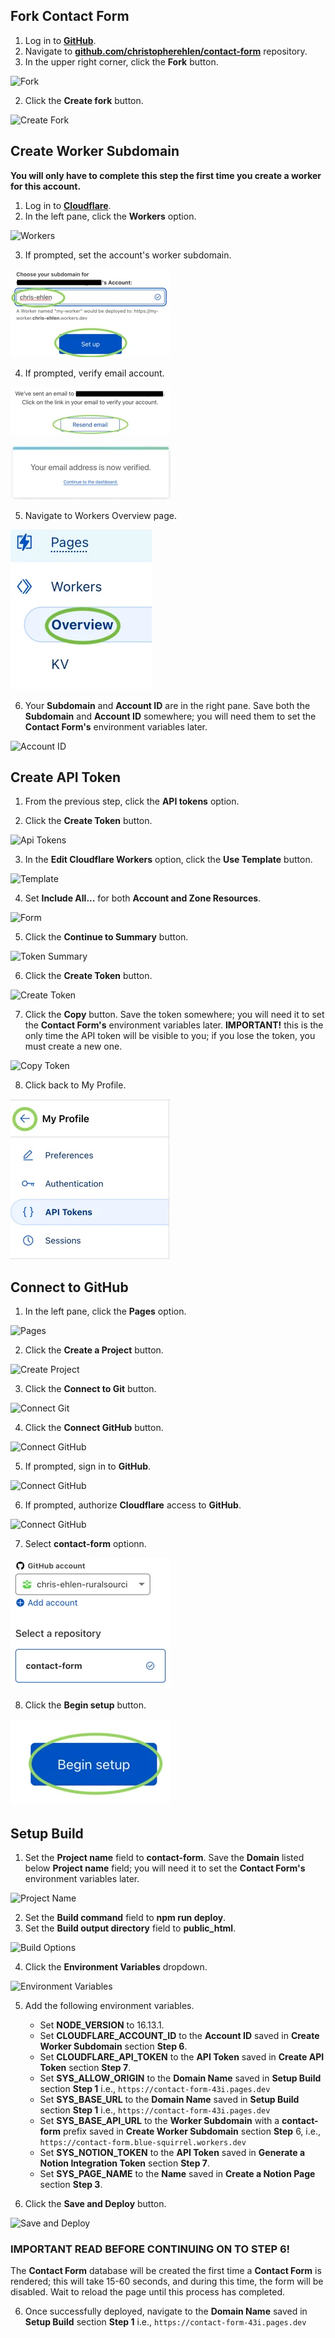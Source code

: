 ## Fork Contact Form

1. Log in to <a href="https://www.github.com/" target="_blank">**GitHub**</a>.
2. Navigate to <a href="https://github.com/christopherehlen/contact-form" target="_blank">**github.com/christopherehlen/contact-form**</a> repository.
2. In the upper right corner, click the **Fork** button.

![Fork](./images/9e0e3fd4-4ceb-4088-b492-72ff5ca25a00.webp "Fork")

2. Click the **Create fork** button.

![Create Fork](./images/1d9e7ae9-83ef-4ef1-51e6-2ebed8475500.webp "Create Fork")

## Create Worker Subdomain

**You will only have to complete this step the first time you create a worker for this account.**

1. Log in to <a href="https://www.cloudflare.com/" target="_blank">**Cloudflare**</a>.
2. In the left pane, click the **Workers** option.

![Workers](./images/dab11411-b760-4505-251f-b31cf530ba00.webp "Workers")

3. If prompted, set the account's worker subdomain.

![New Subdomain](./images/017f79cd-3b23-45c3-ec46-48621a571e00.webp "New Subdomain")

4. If prompted, verify email account.

![Verify Email](./images/2f230bbc-3559-40cc-e4dc-125bbe18f400.webp "Verify Email")

![Verified](./images/7636ce3b-6d41-459f-cc87-a18ddc335f00.webp "Verified")

5. Navigate to Workers Overview page.

![Workers Overview](./images/1965d0da-f248-48ff-641a-69af58b15c00.webp "Workers Overview")

6. Your **Subdomain** and **Account ID** are in the right pane. Save both the **Subdomain** and **Account ID** somewhere; you will need them to set the **Contact Form's** environment variables later.

![Account ID](./images/a4691f04-dbe7-4380-2a0b-6414b656c400.webp "Account ID")


## Create API Token

1. From the previous step, click the **API tokens** option.

2. Click the **Create Token** button.

![Api Tokens](./images/9a1b96cf-5f13-4e81-4f09-41514685a300.webp "Api Tokens")

3. In the **Edit Cloudflare Workers** option, click the **Use Template** button.

![Template](./images/ea40debf-c2b0-4a81-27b3-f461a8526d00.webp "Template")

4. Set **Include All...** for both **Account and Zone Resources**.

![Form](./images/e7a3f405-3649-48ba-18dd-959ae994d900.webp "Form")

5. Click the **Continue to Summary** button.

![Token Summary](./images/6c73b135-6dd4-495e-18bd-2e70266fb600.webp "Token Summary")

6. Click the **Create Token** button.

![Create Token](./images/8b95aeb8-281b-4a74-5fe6-af8a93023200.webp "Create Token")

7. Click the **Copy** button. Save the token somewhere; you will need it to set the **Contact Form's** environment variables later. **IMPORTANT!** this is the only time the API token will be visible to you; if you lose the token, you must create a new one.

![Copy Token](./images/813d6f95-7ac9-4fcf-337e-33048efc3400.webp "Copy Token")

8. Click back to My Profile.

![My Profile](./images/1bf60bfd-0ae9-4fee-b1d4-ad364b539c00.webp "Verified")

## Connect to GitHub

1. In the left pane, click the **Pages** option.

![Pages](./images/723a9b18-fb4f-47ba-38c0-fec16397de00.webp "Pages")

2. Click the **Create a Project** button.

![Create Project](./images/810d383f-b055-461e-48a4-ef60d57df300.webp "Create Project")

3. Click the **Connect to Git** button.

![Connect Git](./images/d71f51da-4b8a-4665-030a-d75057582000.webp "Connect Git")

4. Click the **Connect GitHub** button.

![Connect GitHub](./images/2adfbd05-0071-4a5d-168f-3cddf1233d00.webp "Connect GitHub")

5. If prompted, sign in to **GitHub**.

![Connect GitHub](./images/d64cc3c4-593f-4976-9097-7bdd02b55e00.webp "Connect GitHub")

6. If prompted, authorize **Cloudflare** access to **GitHub**.

![Connect GitHub](./images/fb710868-3e16-4a5b-06a9-ba1622c8de00.webp "Connect GitHub")

7. Select **contact-form** optionn.

![Select Contact Form](./images/63664928-d621-4adc-32ec-791043629200.webp "Select Contact Form")

8. Click the **Begin setup** button.

![Begin setup](./images/14bdff36-e776-480d-644c-b91e2c045d00.webp "Begin setup")

## Setup Build

1. Set the **Project name** field to **contact-form**. Save the **Domain** listed below **Project name** field; you will need it to set the **Contact Form's** environment variables later.

![Project Name](./images/dd87c310-05ce-4688-8619-97c421277800.webp "Project Name")

2. Set the **Build command** field to **npm run deploy**.
3. Set the **Build output directory** field to **public_html**.

![Build Options](./images/cd8674bb-0f2b-4953-ce09-30e6c5081600.webp "Build Options")

4. Click the **Environment Variables** dropdown.

![Environment Variables](./images/a81dd30b-2318-4930-8aaa-86f9ec7ef000.webp "Environment Variables")

5. Add the following environment variables.
    - Set **NODE_VERSION** to 16.13.1.
    - Set **CLOUDFLARE_ACCOUNT_ID** to the **Account ID** saved in **Create Worker Subdomain** section **Step 6**.
    - Set **CLOUDFLARE_API_TOKEN** to the **API Token** saved in **Create API Token** section **Step 7**.
    - Set **SYS_ALLOW_ORIGIN** to the **Domain Name** saved in **Setup Build** section **Step 1** i.e., ```https://contact-form-43i.pages.dev```
    - Set **SYS_BASE_URL** to the **Domain Name** saved in **Setup Build** section **Step 1** i.e., ```https://contact-form-43i.pages.dev```
    - Set **SYS_BASE_API_URL** to the **Worker Subdomain** with a **contact-form** prefix saved in **Create Worker Subdomain** section **Step** 6, i.e., ```https://contact-form.blue-squirrel.workers.dev```
    - Set **SYS_NOTION_TOKEN** to the **API Token** saved in **Generate a Notion Integration Token** section **Step 7**.
    - Set **SYS_PAGE_NAME** to the **Name** saved in **Create a Notion Page** section **Step 3**.

5. Click the **Save and Deploy** button.

![Save and Deploy](./images/968a1abb-18eb-4cf9-581d-9cb22a55ef00.webp "Save and Deploy")

### IMPORTANT READ BEFORE CONTINUING ON TO STEP 6!

The **Contact Form** database will be created the first time a **Contact Form** is rendered; this will take 15-60 seconds, and during this time, the form will be disabled. Wait to reload the page until this process has completed.

6. Once successfully deployed, navigate to the **Domain Name** saved in **Setup Build** section **Step 1** i.e., ```https://contact-form-43i.pages.dev```